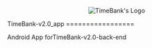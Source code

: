 <p align="center">
  <img src="https://raw.githubusercontent.com/mariotsi/TimeBank-v2.0_app/master/app/src/main/res/drawable-xxhdpi/ic_launcher.png" alt="TimeBank's Logo"/>
</p>
TimeBank-v2.0_app
=================

Android App forTimeBank-v2.0-back-end
